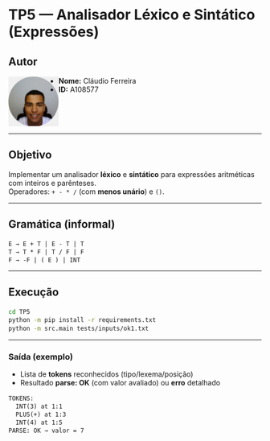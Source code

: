 # TP5 — Analisador Léxico e Sintático (Expressões)

## Autor
<img src="../img/perfil.jpg" alt="Foto de perfil" width="100" align="left">

- **Nome:** Cláudio Ferreira  
- **ID:** A108577  

<br clear="left"/>

---

## Objetivo
Implementar um analisador **léxico** e **sintático** para expressões aritméticas com inteiros e parênteses.  
Operadores: `+ - * /` (com **menos unário**) e `()`.

---

## Gramática (informal)
```text
E → E + T | E - T | T
T → T * F | T / F | F
F → -F | ( E ) | INT
```

---

## Execução
```bash
cd TP5
python -m pip install -r requirements.txt
python -m src.main tests/inputs/ok1.txt
```

---

### Saída (exemplo)
- Lista de **tokens** reconhecidos (tipo/lexema/posição)
- Resultado **parse: OK** (com valor avaliado) ou **erro** detalhado

```text
TOKENS:
  INT(3) at 1:1
  PLUS(+) at 1:3
  INT(4) at 1:5
PARSE: OK → valor = 7
```


